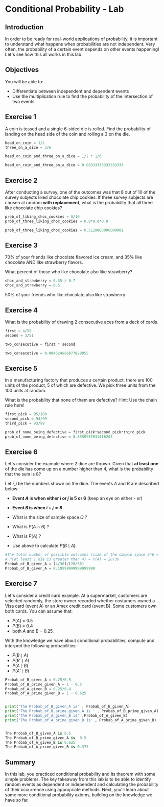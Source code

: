 # Conditional Probability - Lab

## Introduction

In order to be ready for real-world applications of probability, it is important to understand what happens when probabilities are not independent. Very often, the probability of a certain event depends on other events happening! Let's see how this all works in this lab.

## Objectives

You will be able to:

* Differentiate between independent and dependent events
* Use the multiplication rule to find the probability of the intersection of two events

## Exercise 1
A coin is tossed and a single 6-sided die is rolled. Find the probability of landing on the head side of the coin and rolling a 3 on the die.


```python
head_on_coin = 1/2
three_on_a_dice = 3/6

head_on_coin_and_three_on_a_dice = 1/2 * 1/6

head_on_coin_and_three_on_a_dice = 0.08333333333333333
```

## Exercise 2


After conducting a survey, one of the outcomes was that 8 out of 10 of the survey subjects liked chocolate chip cookies. If three survey subjects are chosen at random **with replacement**, what is the probability that all three like chocolate chip cookies?


```python
prob_of_liking_choc_cookies = 8/10
prob_of_three_liking_choc_cookies = 0.8*0.8*0.8 

prob_of_three_liking_choc_cookies = 0.5120000000000001
```

## Exercise 3
70% of your friends like chocolate flavored ice cream, and 35% like chocolate AND like strawberry flavors.

What percent of those who like chocolate also like strawberry?


```python
choc_and_strawberry = 0.35 / 0.7
choc_and_strawberry = 0.5
```

50% of your friends who like chocolate also like strawberry

## Exercise 4
What is the probability of drawing 2 consecutive aces from a deck of cards. 


```python
first = 4/52
second = 3/51

two_consecutive = first * second

two_consecutive = 0.004524886877828055
```

## Exercise 5
In a manufacturing factory that produces a certain product, there are 100 units of the product, 5 of which are defective. We pick three units from the 100 units at random. 

What is the probability that none of them are defective?
Hint: Use the chain rule here!


```python
first_pick = 95/100
second_pick = 94/99
third_pick = 93/98

prob_of_none_being_defective = first_pick*second_pick*third_pick
prob_of_none_being_defective = 0.8559987631416203
```

## Exercise 6

Let's consider the example where 2 dice are thrown. Given that **at least one** of the die has come up on a number higher than 4, what is the probability that the sum is 8?

Let $i,j$ be the numbers shown on the dice. The events $A$ and $B$ are described below:

* **Event $A$ is when either $i$ or $j$ is 5 or 6** (keep an eye on either - or)
* **Event $B$ is when $i + j = 8$**


* What is the size of sample space $\Omega$ ?
* What is $P(A \cap B)$ ?
* What is $P(A)$ ?
* Use above to calculate $P(B \mid A)$


```python
#The total number of possible outcomes (size of the sample space 6*6 = 36
# P(at least 1 die is greater than 4) = P(A) = 20/36
Probab_of_B_given_A = (4/36)/(20/36) 
Probab_of_B_given_A = 0.19999999999999998

```

## Exercise 7

Let's consider a credit card example. At a supermarket, customers are selected randomly, the store owner recorded whether costumers owned a Visa card (event A) or an Amex credit card (event B). Some customers own both cards.
You can assume that:

- $P(A)$ = 0.5
- $P(B)$ = 0.4
- both $A$ and $B$ = 0.25.


With the knowledge we have about conditional probabilities, compute and interpret the following probabilities:

- $P(B \mid A)$
- $P(B' \mid A)$
- $P(A \mid B)$
- $P(A' \mid B)$



```python
Probab_of_B_given_A = 0.25/0.5  
Probab_of_B_prime_given_A = 1 - 0.5
Probab_of_A_given_B = 0.25/0.4
Probab_of_A_prime_given_B = 1 - 0.625


print('The Probab_of_B_given_A is' , Probab_of_B_given_A)
print('The Probab_of_B_prime_given_A is ' , Probab_of_B_prime_given_A)
print('The Probab_of_A_given_B is' ,Probab_of_A_given_B)
print('The Probab_of_A_prime_given_B is' , Probab_of_A_prime_given_B)


The Probab_of_B_given_A is 0.5
The Probab_of_B_prime_given_A is  0.5
The Probab_of_A_given_B is 0.625
The Probab_of_A_prime_given_B is 0.375
```

## Summary 

In this lab, you practiced conditional probability and its theorem with some simple problems. The key takeaway from this lab is to be able to identify random events as dependent or independent and calculating the probability of their occurrence using appropriate methods. Next, you'll learn about some more conditional probability axioms, building on the knowledge we have so far. 

